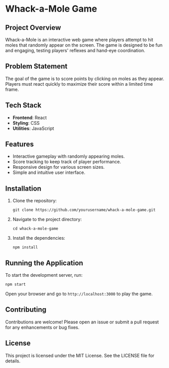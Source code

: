 # Whack-a-Mole Game

## Project Overview
Whack-a-Mole is an interactive web game where players attempt to hit moles that randomly appear on the screen. The game is designed to be fun and engaging, testing players' reflexes and hand-eye coordination.

## Problem Statement
The goal of the game is to score points by clicking on moles as they appear. Players must react quickly to maximize their score within a limited time frame.

## Tech Stack
- **Frontend**: React
- **Styling**: CSS
- **Utilities**: JavaScript

## Features
- Interactive gameplay with randomly appearing moles.
- Score tracking to keep track of player performance.
- Responsive design for various screen sizes.
- Simple and intuitive user interface.

## Installation
1. Clone the repository:
   ```
   git clone https://github.com/yourusername/whack-a-mole-game.git
   ```
2. Navigate to the project directory:
   ```
   cd whack-a-mole-game
   ```
3. Install the dependencies:
   ```
   npm install
   ```

## Running the Application
To start the development server, run:
```
npm start
```
Open your browser and go to `http://localhost:3000` to play the game.

## Contributing
Contributions are welcome! Please open an issue or submit a pull request for any enhancements or bug fixes.

## License
This project is licensed under the MIT License. See the LICENSE file for details.
